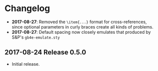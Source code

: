 # Changelog
- **2017-08-27**: Removed the `\item{...}` format for cross-references, 
  since optional parameters in curly braces create all kinds of problems.
- **2017-08-27**: Default spacing now closely emulates that produced by 
  S&P's `gb4e-emulate.sty`

## 2017-08-24 Release 0.5.0

- Initial release. 